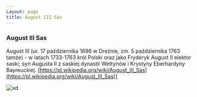 ```yaml
---
Layout: page
title: August III Sas
---
```

### August III Sas
August III (ur. 17 października 1696 w Dreźnie, zm. 5 października 1763 tamże) - w latach 1733-1763 król Polski oraz jako Fryderyk August II elektor saski; syn Augusta II z saskiej dynastii Wettynów i Krystyny Eberhardyny Bayreuckiej.
[https://pl.wikipedia.org/wiki/August_III_Sas](https://pl.wikipedia.org/wiki/August_III_Sas)]

![xd](https://s.ciekawostkihistoryczne.pl/uploads/2017/11/August-III-Sas.jpg)